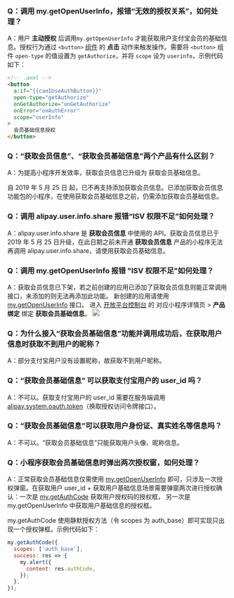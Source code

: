 ### Q：调用 my.getOpenUserInfo，报错“无效的授权关系”，如何处理？

A：用户 **主动授权** 后调用`my.getOpenUserInfo` 才能获取用户支付宝会员的基础信息。授权行为通过 `<button>` [组件](https://opendocs.alipay.com/mini/component/button) 的 **点击** 动作来触发操作。需要将 `<button>` 组件 `open-type` 的值设置为 `getAuthorize`，并将 `scope` 设为 `userinfo`，示例代码如下：

```html
<!-- .axml -->
<button
  a:if="{{canIUseAuthButton}}"
  open-type="getAuthorize"
  onGetAuthorize="onGetAuthorize"
  onError="onAuthError"
  scope="userInfo"
>
  会员基础信息授权
</button>
```

### Q：“获取会员信息”、“获取会员基础信息”两个产品有什么区别？

A：为提高小程序开发效率，获取会员信息已升级为 获取会员基础信息。

自 2019 年 5 月 25 日 起，已不再支持添加获取会员信息。已添加获取会员信息功能包的小程序，在使用获取会员基础信息之前，仍需添加获取会员基础信息。

### Q：调用 alipay.user.info.share 报错“ISV 权限不足”如何处理？

A：alipay.user.info.share 是 **获取会员信息** 中使用的 API。获取会员信息已于 2019 年 5 月 25 日升级，在此日期之前未开通 **获取会员信息** 产品的小程序无法再调用 alipay.user.info.share，请使用获取会员基础信息。

### Q：调用 my.getOpenUserInfo 报错 "ISV 权限不足"如何处理？

A：获取会员信息已下架，若之前创建的应用已添加了获取会员信息则能正常调用接口，未添加的则无法再添加此功能。 新创建的应用请使用 [my.getOpenUserInfo](https://opendocs.alipay.com/mini/api/ch8chh) 接口。
进入 [开放平台控制台](https://open.alipay.com/develop/manage) 的 对应小程序详情页 > **产品绑定** 绑定 **获取会员基础信息**。
![](https://cdn.nlark.com/yuque/0/2022/png/179989/1661932867345-356a598e-9622-4c6d-b796-cea01549d7d2.png)

### Q：为什么接入“获取会员基础信息”功能并调用成功后，在获取用户信息时获取不到用户的昵称？

A：部分支付宝用户没有设置昵称，故获取不到用户昵称。

### Q：“获取会员基础信息” 可以获取支付宝用户的 user_id 吗？

A：不可以。获取支付宝用户的 user_id 需要在服务端调用 [alipay.system.oauth.token](https://opendocs.alipay.com/mini/02qkj4)（换取授权访问令牌接口）。

### Q：“获取会员基础信息”可以获取用户身份证、真实姓名等信息吗？

A：不可以。“获取会员基础信息”只能获取用户头像、昵称信息。

### Q：小程序获取会员基础信息时弹出两次授权窗，如何处理？

A：正常获取会员基础信息仅需使用 [my.getOpenUserInfo](https://opendocs.alipay.com/mini/api/ch8chh) 即可，只涉及一次授权弹窗。在获取用户 user_id + 获取用户基础信息场景需要弹窗两次进行授权确认：一次是 [my.getAuthCode](https://opendocs.alipay.com/mini/api/openapi-authorize) 获取用户授权码的授权框， 另一次是 my.getOpenUserInfo 中获取用户基础信息的授权框。

my.getAuthCode 使用静默授权方法（令 scopes 为 auth_base）即可实现只出现一个授权弹框。示例代码如下：

```javascript
my.getAuthCode({
  scopes: ['auth_base'],
  success: res => {
    my.alert({
      content: res.authCode,
    });
  },
});
```
